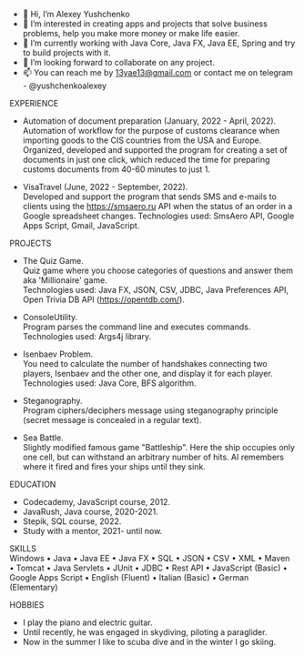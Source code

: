 - 👋 Hi, I’m Alexey Yushchenko
- 👀 I’m interested in creating apps and projects that solve business problems, help you make more money or make life easier.
- 🌱 I’m currently working with Java Core, Java FX, Java EE, Spring and try to build projects with it.
- 💞️ I’m looking forward to collaborate on any project.
- 📫 You can reach me by 13yae13@gmail.com or contact me on telegram - @yushchenkoalexey

EXPERIENCE
- Automation of document preparation  (January, 2022 - April, 2022).   
      Automation of workflow for the purpose of customs clearance when importing goods to the CIS countries from the USA and Europe.
      Organized, developed and supported the program for creating a set of documents in just one click, which reduced the time for preparing customs documents  from 40-60 minutes to just 1.

- VisaTravel  (June, 2022 - September, 2022).   
      Developed and support the program that sends SMS and e-mails to clients using the https://smsaero.ru API when the status of an order in a Google spreadsheet changes.
      Technologies used: SmsAero API, Google Apps Script, Gmail, JavaScript.

PROJECTS
- The Quiz Game.  
      Quiz game where you choose categories of questions and answer them aka 'Millionaire' game.  
      Technologies used: Java FX, JSON, CSV, JDBC, Java Preferences API, Open Trivia DB API (https://opentdb.com/).

- ConsoleUtility.  
      Program parses the command line and executes commands.  
      Technologies used: Args4j library.

- Isenbaev Problem.  
      You need to calculate the number of handshakes connecting two players, Isenbaev and the other one, and display it for each player.  
      Technologies used: Java Core, BFS algorithm.

- Steganography.   
      Program ciphers/deciphers message using steganography principle (secret message is concealed in a regular text).

- Sea Battle.   
      Slightly modified famous game "Battleship". Here the ship occupies only one cell, but can withstand an arbitrary number of hits. AI remembers where it         fired and fires your ships until they sink.

EDUCATION
  - Codecademy, JavaScript course, 2012.
  - JavaRush, Java course, 2020-2021.
  - Stepik, SQL course, 2022.
  - Study with a mentor, 2021- until now.

SKILLS    
Windows • Java • Java EE • Java FX  • SQL • JSON • CSV • XML • Maven • Tomcat • Java Servlets • JUnit • JDBC • Rest API 
• JavaScript (Basic) • Google Apps Script  • English (Fluent) • Italian (Basic) • German (Elementary)

HOBBIES
- I play the piano and electric guitar.
- Until recently, he was engaged in skydiving, piloting a paraglider.
- Now in the summer I like to scuba dive and in the winter I go skiing.

<!---
AlexeyYushchenko/AlexeyYushchenko is a ✨ special ✨ repository because its `README.md` (this file) appears on your GitHub profile.
You can click the Preview link to take a look at your changes.
--->
